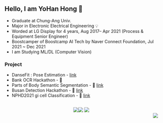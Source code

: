 ## Hello, I am YoHan Hong 🐋
- Graduate at Chung-Ang Univ.
- Major in Electronic Electrical Engineering 💡
- Worded at LG Display for 4 years, Aug 2017– Apr 2021 (Process & Equipment Senior Engineer)
- Boostcamper of Boostcamp AI Tech by Naver Connect Foundation, Jul 2021 ~ Dec 2021
- I am Studying ML/DL (Computer Vision)

### Project
- DanseFit : Pose Estimation - [link](https://github.com/hongsusoo/final-project-level3-cv-08)
- Bank OCR Hackathon - 🥈
- Parts of Body Semantic Segmentation - 🥈 [link](https://github.com/hongsusoo/nunbody_segmentation)
- Busan Detection Hackathon - 🥇 [link](https://github.com/hongsusoo/busan_detection_hackathon) 
- NPHD2021 gi cell Classification - 🥇 [link](https://github.com/hongsusoo/NPHD2021_gi_cell) 

<br>

<div align=center>
<a href="https://valiant-tibia-c18.notion.site/Yohan-Hong-24a896c66aa440bfa4f0f802c3ae8bd3" target="_blank"><img src="https://img.shields.io/badge/Portfolio-000000?style=flat-square&logo=Notion&logoColor=white"/></a><a href="https://hongsusoo.github.io" target="_blank"><img src="https://img.shields.io/badge/GitHub Blog-000000?style=flat-square&logo=GitHub&logoColor=#181717"/></a> <a href="https://solved.ac/profile/hyhgoodgo7" target="_blank"><img src="http://mazassumnida.wtf/api/mini/generate_badge?boj=hyhgoodgo7"/></a>
</div>
<div align=right><a href="https://hits.seeyoufarm.com"><img src="https://hits.seeyoufarm.com/api/count/incr/badge.svg?url=https%3A%2F%2Fgithub.com%2Fhongsusoo&count_bg=%2379C83D&title_bg=%23555555&icon=&icon_color=%23E7E7E7&title=visited&edge_flat=false"/></a>
</div>
